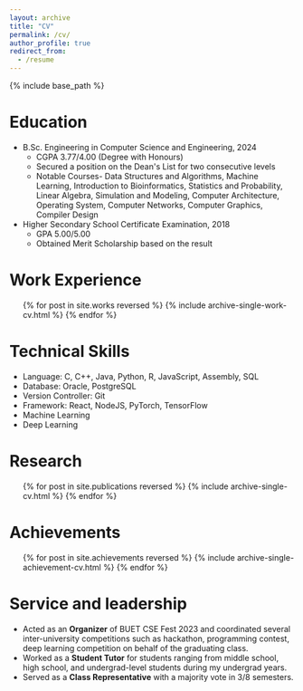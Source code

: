 ```yaml
---
layout: archive
title: "CV"
permalink: /cv/
author_profile: true
redirect_from:
  - /resume
---
```


{% include base_path %}

Education
======
* B.Sc. Engineering in Computer Science and Engineering, 2024
  - CGPA 3.77/4.00 (Degree with Honours)
  - Secured a position on the Dean's List for two consecutive levels
  - Notable Courses- Data Structures and Algorithms, Machine Learning, Introduction to Bioinformatics, Statistics and Probability, Linear Algebra, Simulation and Modeling, Computer Architecture, Operating System, Computer Networks, Computer Graphics, Compiler Design
* Higher Secondary School Certificate Examination, 2018
  - GPA 5.00/5.00
  - Obtained Merit Scholarship based on the result

Work Experience
======
  <ul>{% for post in site.works reversed %}
    {% include archive-single-work-cv.html %}
  {% endfor %}</ul>

Technical Skills
======
* Language: C, C++, Java, Python, R, JavaScript, Assembly, SQL
* Database: Oracle, PostgreSQL
* Version Controller: Git
* Framework: React, NodeJS, PyTorch, TensorFlow
* Machine Learning
* Deep Learning

Research
======
  <ul>{% for post in site.publications reversed %}
    {% include archive-single-cv.html %}
  {% endfor %}</ul>
  
<!-- Talks
======
  <ul>{% for post in site.talks reversed %}
    {% include archive-single-talk-cv.html  %}
  {% endfor %}</ul> -->
  
Achievements
======
  <ul>{% for post in site.achievements reversed %}
    {% include archive-single-achievement-cv.html %}
  {% endfor %}</ul>
  
Service and leadership
======
* Acted as an **Organizer** of BUET CSE Fest 2023  and coordinated several inter-university competitions such as hackathon, programming contest, deep learning competition on behalf of the graduating class.
* Worked as a **Student Tutor** for students ranging from middle school, high school, and undergrad-level students during my undergrad years.
* Served as a **Class Representative** with a majority vote in 3/8 semesters.
